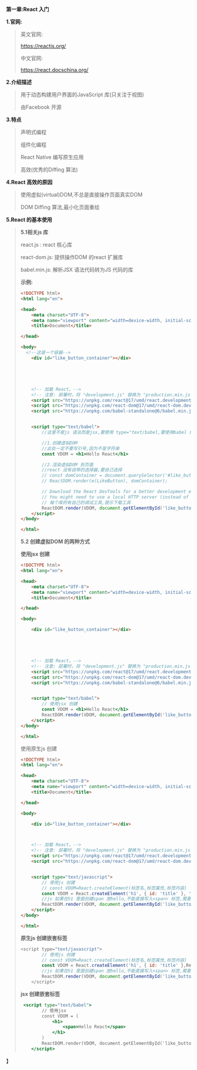 **第一章:React 入门**

**1.官网:**

> 英文官网:
>
> https://reactjs.org/
>
> 中文官网:
>
> https://react.docschina.org/

**2.介绍描述**

> 用于动态构建用户界面的JavaScript 库(只关注于视图)
>
> 由Facebook 开源

**3.特点**

> 声明式编程
>
> 组件化编程
>
> React Native 编写原生应用
>
> 高效(优秀的Diffing 算法)

**4.React 高效的原因**

> 使用虚拟(virtual)DOM,不总是直接操作页面真实DOM
>
> DOM Diffing 算法,最小化页面重绘

**5.React 的基本使用**

> **5.1相关js 库**
>
> react.js : react 核心库
>
> react-dom.js: 提供操作DOM 的react 扩展库
>
> babel.min.js: 解析JSX 语法代码转为JS 代码的库
>
> **示例:**
>
> ```html
> <!DOCTYPE html>
> <html lang="en">
> 
> <head>
>     <meta charset="UTF-8">
>     <meta name="viewport" content="width=device-width, initial-scale=1.0">
>     <title>Document</title>
> 
> </head>
> 
> <body>
> 	<!--这是一个容器-->
>     <div id="like_button_container"></div>
> 
> 
> 
> 
> 
>     <!-- 加载 React。-->
>     <!-- 注意: 部署时，将 "development.js" 替换为 "production.min.js"。-->
>     <script src="https://unpkg.com/react@17/umd/react.development.js" crossorigin></script>
>     <script src="https://unpkg.com/react-dom@17/umd/react-dom.development.js" crossorigin></script>
>     <script src="https://unpkg.com/babel-standalone@6/babel.min.js"></script>
> 
> 
>     <script type="text/babel">
>         //这里不是js 语法而是jsx,要使用 type="text/babel,要使用babel 解析
> 
>         //1.创建虚拟DOM
>         //此处一定不要写引号,因为不是字符串
>         const VDOM = <h1>Hello React</h1>
> 
>         //2.渲染虚拟DOM 到页面
>         //react 没有自带的选择器,要自己选择
>         // const domContainer = document.querySelector('#like_button_container');
>         // ReactDOM.render(e(LikeButton), domContainer);
> 
>         // Download the React DevTools for a better development experience: https://reactjs.org/link/react-devtools
>         // You might need to use a local HTTP server (instead of file://): https://reactjs.org/link/react-devtools-faq
>         // 每个库的有自己的调试工具,提示下载工具
>         ReactDOM.render(VDOM, document.getElementById('like_button_container'))
>     </script>
> </body>
> 
> </html>
> ```
>
> **5.2 创建虚拟DOM 的两种方式**
>
> **使用jsx 创建**
>
> ```html
> <!DOCTYPE html>
> <html lang="en">
> 
> <head>
>     <meta charset="UTF-8">
>     <meta name="viewport" content="width=device-width, initial-scale=1.0">
>     <title>Document</title>
> 
> </head>
> 
> <body>
> 
>     <div id="like_button_container"></div>
> 
> 
> 
> 
> 
>     <!-- 加载 React。-->
>     <!-- 注意: 部署时，将 "development.js" 替换为 "production.min.js"。-->
>     <script src="https://unpkg.com/react@17/umd/react.development.js" crossorigin></script>
>     <script src="https://unpkg.com/react-dom@17/umd/react-dom.development.js" crossorigin></script>
>     <script src="https://unpkg.com/babel-standalone@6/babel.min.js"></script>
> 
> 
>     <script type="text/babel">
>         // 使用jsx 创建
>         const VDOM = <h1>Hello React</h1>
>         ReactDOM.render(VDOM, document.getElementById('like_button_container'))
>     </script>
> </body>
> 
> </html>
> ```
>
> 使用原生js 创建
>
> ```html
> <!DOCTYPE html>
> <html lang="en">
> 
> <head>
>     <meta charset="UTF-8">
>     <meta name="viewport" content="width=device-width, initial-scale=1.0">
>     <title>Document</title>
> 
> </head>
> 
> <body>
> 
>     <div id="like_button_container"></div>
> 
> 
> 
>     <!-- 加载 React。-->
>     <!-- 注意: 部署时，将 "development.js" 替换为 "production.min.js"。-->
>     <script src="https://unpkg.com/react@17/umd/react.development.js" crossorigin></script>
>     <script src="https://unpkg.com/react-dom@17/umd/react-dom.development.js" crossorigin></script>
> 
> 
>     <script type="text/javascript">
>         // 使用js 创建
>         // const VDOM=React.createElement(标签名,标签属性,标签内容)
>         const VDOM = React.createElement('h1', { id: 'title' }, 'hello react')
>         //js 如果在h1 里面创建span 放hello,不能直接写入<span> 标签,需要再次创建虚拟dom
>         ReactDOM.render(VDOM, document.getElementById('like_button_container'))
>     </script>
> </body>
> 
> </html>
> ```
>
> **原生js 创建嵌套标签**
>
> ```js
> <script type="text/javascript">
>         // 使用js 创建
>         // const VDOM=React.createElement(标签名,标签属性,标签内容)
>         const VDOM = React.createElement('h1', { id: 'title' },React.createElement('span', { id: 'title1' }, 'hello react'))
>         //js 如果在h1 里面创建span 放hello,不能直接写入<span> 标签,需要再次创建虚拟dom
>         ReactDOM.render(VDOM, document.getElementById('like_button_container'))
>     </script>
> ```
>
> **jsx 创建嵌套标签**
>
> ```jsx
>  <script type="text/babel">
>         // 使用jsx 
>         const VDOM = (
>             <h1>
>                 <span>Hello React</span>
>             </h1>
>         )
>         ReactDOM.render(VDOM, document.getElementById('like_button_container'))
>     </script>
> ```
>
> 



】
